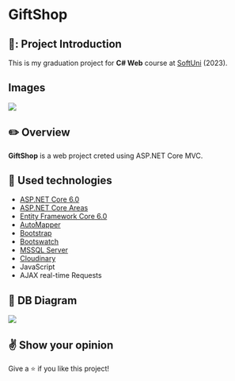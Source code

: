 # GiftShop
 
## 🐻: Project Introduction
 
This is my graduation project for **C# Web** course at [SoftUni](https://softuni.bg/ "SoftUni") (2023).
 
## Images
![](https://res.cloudinary.com/andysgiftshop/image/upload/v1691787106/Andy_s_1_lo2gkb.png)
 
## :pencil2: Overview
 
**GiftShop** is a web project creted using ASP.NET Core MVC. 
 
## :hammer: Used technologies
* [ASP.NET Core 6.0](https://dotnet.microsoft.com/en-us/download/dotnet/6.0)
* [ASP.NET Core Areas](https://learn.microsoft.com/en-us/aspnet/core/mvc/controllers/areas?view=aspnetcore-6.0)
* [Entity Framework Core 6.0](https://learn.microsoft.com/en-us/ef/core/)
* [AutoMapper](https://automapper.org/)
* [Bootstrap](https://github.com/twbs/bootstrap)
* [Bootswatch](https://bootswatch.com/)
* [MSSQL Server](https://www.microsoft.com/en-us/sql-server)
* [Cloudinary](https://cloudinary.com/)
* JavaScript
* AJAX real-time Requests
 
## :wrench: DB Diagram
![](https://res.cloudinary.com/andysgiftshop/image/upload/v1691786959/image_tgcn7m.png)

## :v: Show your opinion
Give a :star: if you like this project!
